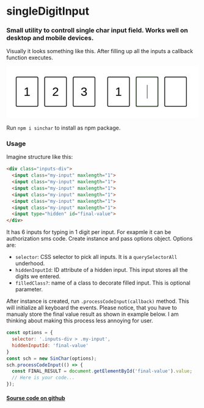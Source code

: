 # singleDigitInput
### Small utility to controll single char input field. Works well on desktop and mobile devices.
Visually it looks something like this. After filling up all the inputs a callback function executes.

![example](./ghp.jpeg)

Run ```npm i sinchar``` to install as npm package.

### Usage
Imagine structure like this:
```html
<div class="inputs-div">
  <input class="my-input" maxlength="1">
  <input class="my-input" maxlength="1">
  <input class="my-input" maxlength="1">
  <input class="my-input" maxlength="1">
  <input class="my-input" maxlength="1">
  <input class="my-input" maxlength="1">
  <input type="hidden" id="final-value">
</div>
```
It has 6 inputs for typing in 1 digit per input. For exapmle it can be authorization sms code.
Create instance and pass options object. Options are:
* ```selector```: CSS selector to pick all inputs. It is a ```querySelectorAll``` underhood.
* ```hiddenInputId```: ID attribute of a hidden input. This input stores all the digits we entered.
* ```filledClass?```: name of a class to decorate filled input. This is optional parameter.

After instance is created, run ```.processCodeInput(callback)``` method. This will initialize all keyboard the events.
Please notice, that you have to manualy store the final value result as shown in example below.
I am thinking about making this process less annoying for user.
```javascript
const options = {
  selector: '.inputs-div > .my-input',
  hiddenInputId: 'final-value'
}
const sch = new SinChar(options);
sch.processCodeInput(() => {
  const FINAL_RESULT = document.getElementById('final-value').value;
  // Here is your code...
});
```

#### [Sourse code on github](https://github.com/karl93rus/singleDigitInput)